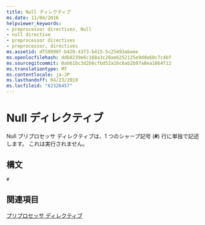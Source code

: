 ```yaml
---
title: Null ディレクティブ
ms.date: 11/04/2016
helpviewer_keywords:
- preprocessor directives, Null
- null directive
- preprocessor directives
- preprocessor, directives
ms.assetid: df59990f-b420-43f3-b415-5c25493abeee
ms.openlocfilehash: ddb8239e6c168a3c20aeb252125e9dde60c7c4bf
ms.sourcegitcommit: 0ab61bc3d2b6cfbd52a16c6ab2b97a8ea1864f12
ms.translationtype: MT
ms.contentlocale: ja-JP
ms.lasthandoff: 04/23/2019
ms.locfileid: "62326457"
---
```

# <a name="null-directive"></a>Null ディレクティブ
Null プリプロセッサ ディレクティブは、1 つのシャープ記号 (**#**) 行に単独で記述します。 これは実行されません。

## <a name="syntax"></a>構文

```
#
```

## <a name="see-also"></a>関連項目

[プリプロセッサ ディレクティブ](../preprocessor/preprocessor-directives.md)
